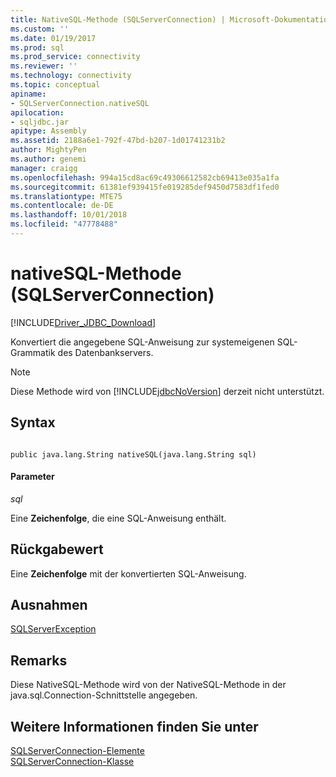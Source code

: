 ```yaml
---
title: NativeSQL-Methode (SQLServerConnection) | Microsoft-Dokumentation
ms.custom: ''
ms.date: 01/19/2017
ms.prod: sql
ms.prod_service: connectivity
ms.reviewer: ''
ms.technology: connectivity
ms.topic: conceptual
apiname:
- SQLServerConnection.nativeSQL
apilocation:
- sqljdbc.jar
apitype: Assembly
ms.assetid: 2188a6e1-792f-47bd-b207-1d01741231b2
author: MightyPen
ms.author: genemi
manager: craigg
ms.openlocfilehash: 994a15cd8ac69c49306612582cb69413e035a1fa
ms.sourcegitcommit: 61381ef939415fe019285def9450d7583df1fed0
ms.translationtype: MTE75
ms.contentlocale: de-DE
ms.lasthandoff: 10/01/2018
ms.locfileid: "47778488"
---
```

# <a name="nativesql-method-sqlserverconnection"></a>nativeSQL-Methode (SQLServerConnection)
[!INCLUDE[Driver_JDBC_Download](../../../includes/driver_jdbc_download.md)]

  Konvertiert die angegebene SQL-Anweisung zur systemeigenen SQL-Grammatik des Datenbankservers.  
  
> [!NOTE]  
>  Diese Methode wird von [!INCLUDE[jdbcNoVersion](../../../includes/jdbcnoversion_md.md)] derzeit nicht unterstützt.  
  
## <a name="syntax"></a>Syntax  
  
```  
  
public java.lang.String nativeSQL(java.lang.String sql)  
```  
  
#### <a name="parameters"></a>Parameter  
 *sql*  
  
 Eine **Zeichenfolge**, die eine SQL-Anweisung enthält.  
  
## <a name="return-value"></a>Rückgabewert  
 Eine **Zeichenfolge** mit der konvertierten SQL-Anweisung.  
  
## <a name="exceptions"></a>Ausnahmen  
 [SQLServerException](../../../connect/jdbc/reference/sqlserverexception-class.md)  
  
## <a name="remarks"></a>Remarks  
 Diese NativeSQL-Methode wird von der NativeSQL-Methode in der java.sql.Connection-Schnittstelle angegeben.  
  
## <a name="see-also"></a>Weitere Informationen finden Sie unter  
 [SQLServerConnection-Elemente](../../../connect/jdbc/reference/sqlserverconnection-members.md)   
 [SQLServerConnection-Klasse](../../../connect/jdbc/reference/sqlserverconnection-class.md)  
  
  
